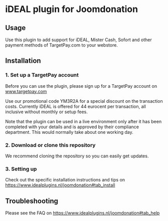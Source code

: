 # iDEAL plugin for Joomdonation

## Usage
Use this plugin to add support for iDEAL, Mister Cash, Sofort and other payment methods of 
TargetPay.com to your webstore. 

## Installation

### 1. Set up a TargetPay account
Before you can use the plugin, please sign up for a TargetPay account on www.targetpay.com

Use our promotional code YM3R2A for a special discount on the transaction costs. 
Currently iDEAL is offered for 44 eurocent per transaction, all inclusive without monthly or setup fees.

Note that the plugin can be used in a live environment only after it has been completed with your details and
is approved by their compliance department. This would normally take about one working day.

### 2. Download or clone this repository

We recommend cloning the repository so you can easily get updates. 

### 3. Setting up

Check out the specific installation instructions and tips on https://www.idealplugins.nl/joomdonation#tab_install

## Troubleshooting

Please see the FAQ on https://www.idealplugins.nl/joomdonation#tab_help
